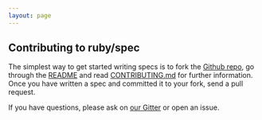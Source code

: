 ```yaml
---
layout: page
---
```


## Contributing to ruby/spec

The simplest way to get started writing specs is to fork the [Github repo](http://github.com/ruby/spec/),
go through the [README](https://github.com/ruby/spec) and read [CONTRIBUTING.md](https://github.com/ruby/spec/blob/master/CONTRIBUTING.md)
for further information.
Once you have written a spec and committed it to your fork, send a pull request.

If you have questions, please ask on [our Gitter](https://gitter.im/ruby/spec) or open an issue.
